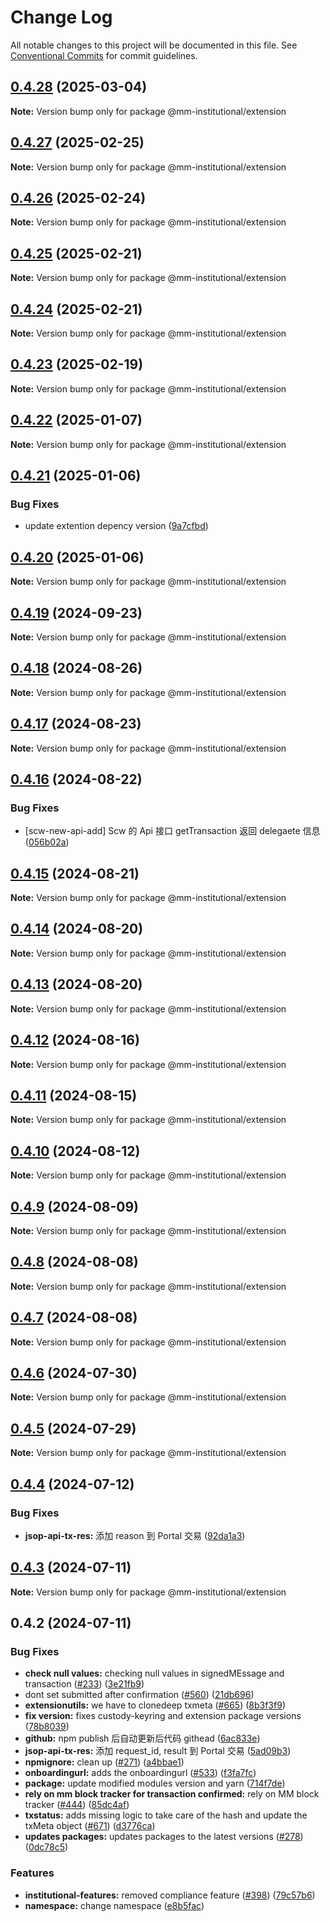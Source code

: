 # Change Log

All notable changes to this project will be documented in this file.
See [Conventional Commits](https://conventionalcommits.org) for commit guidelines.

## [0.4.28](https://github.com/consensys-vertical-apps/metamask-institutional/compare/@mm-institutional/extension@0.4.27...@mm-institutional/extension@0.4.28) (2025-03-04)

**Note:** Version bump only for package @mm-institutional/extension

## [0.4.27](https://github.com/consensys-vertical-apps/metamask-institutional/compare/@mm-institutional/extension@0.4.26...@mm-institutional/extension@0.4.27) (2025-02-25)

**Note:** Version bump only for package @mm-institutional/extension

## [0.4.26](https://github.com/consensys-vertical-apps/metamask-institutional/compare/@mm-institutional/extension@0.4.25...@mm-institutional/extension@0.4.26) (2025-02-24)

**Note:** Version bump only for package @mm-institutional/extension

## [0.4.25](https://github.com/consensys-vertical-apps/metamask-institutional/compare/@mm-institutional/extension@0.4.24...@mm-institutional/extension@0.4.25) (2025-02-21)

**Note:** Version bump only for package @mm-institutional/extension

## [0.4.24](https://github.com/consensys-vertical-apps/metamask-institutional/compare/@mm-institutional/extension@0.4.23...@mm-institutional/extension@0.4.24) (2025-02-21)

**Note:** Version bump only for package @mm-institutional/extension

## [0.4.23](https://github.com/consensys-vertical-apps/metamask-institutional/compare/@mm-institutional/extension@0.4.22...@mm-institutional/extension@0.4.23) (2025-02-19)

**Note:** Version bump only for package @mm-institutional/extension

## [0.4.22](https://github.com/consensys-vertical-apps/metamask-institutional/compare/@mm-institutional/extension@0.4.21...@mm-institutional/extension@0.4.22) (2025-01-07)

**Note:** Version bump only for package @mm-institutional/extension

## [0.4.21](https://github.com/consensys-vertical-apps/metamask-institutional/compare/@mm-institutional/extension@0.4.20...@mm-institutional/extension@0.4.21) (2025-01-06)

### Bug Fixes

- update extention depency version ([9a7cfbd](https://github.com/consensys-vertical-apps/metamask-institutional/commit/9a7cfbd324e022c9063c7d9c5085a23308d0e5c1))

## [0.4.20](https://github.com/consensys-vertical-apps/metamask-institutional/compare/@mm-institutional/extension@0.4.19...@mm-institutional/extension@0.4.20) (2025-01-06)

**Note:** Version bump only for package @mm-institutional/extension

## [0.4.19](https://github.com/consensys-vertical-apps/metamask-institutional/compare/@mm-institutional/extension@0.4.18...@mm-institutional/extension@0.4.19) (2024-09-23)

**Note:** Version bump only for package @mm-institutional/extension

## [0.4.18](https://github.com/consensys-vertical-apps/metamask-institutional/compare/@mm-institutional/extension@0.4.17...@mm-institutional/extension@0.4.18) (2024-08-26)

**Note:** Version bump only for package @mm-institutional/extension

## [0.4.17](https://github.com/consensys-vertical-apps/metamask-institutional/compare/@mm-institutional/extension@0.4.16...@mm-institutional/extension@0.4.17) (2024-08-23)

**Note:** Version bump only for package @mm-institutional/extension

## [0.4.16](https://github.com/consensys-vertical-apps/metamask-institutional/compare/@mm-institutional/extension@0.4.15...@mm-institutional/extension@0.4.16) (2024-08-22)

### Bug Fixes

- [scw-new-api-add] Scw 的 Api 接口 getTransaction 返回 delegaete 信息 ([056b02a](https://github.com/consensys-vertical-apps/metamask-institutional/commit/056b02a757f20c94bfe5acfac9dbaef3090588b5))

## [0.4.15](https://github.com/consensys-vertical-apps/metamask-institutional/compare/@mm-institutional/extension@0.4.14...@mm-institutional/extension@0.4.15) (2024-08-21)

**Note:** Version bump only for package @mm-institutional/extension

## [0.4.14](https://github.com/consensys-vertical-apps/metamask-institutional/compare/@mm-institutional/extension@0.4.13...@mm-institutional/extension@0.4.14) (2024-08-20)

**Note:** Version bump only for package @mm-institutional/extension

## [0.4.13](https://github.com/consensys-vertical-apps/metamask-institutional/compare/@mm-institutional/extension@0.4.12...@mm-institutional/extension@0.4.13) (2024-08-20)

**Note:** Version bump only for package @mm-institutional/extension

## [0.4.12](https://github.com/consensys-vertical-apps/metamask-institutional/compare/@mm-institutional/extension@0.4.11...@mm-institutional/extension@0.4.12) (2024-08-16)

**Note:** Version bump only for package @mm-institutional/extension

## [0.4.11](https://github.com/consensys-vertical-apps/metamask-institutional/compare/@mm-institutional/extension@0.4.10...@mm-institutional/extension@0.4.11) (2024-08-15)

**Note:** Version bump only for package @mm-institutional/extension

## [0.4.10](https://github.com/consensys-vertical-apps/metamask-institutional/compare/@mm-institutional/extension@0.4.9...@mm-institutional/extension@0.4.10) (2024-08-12)

**Note:** Version bump only for package @mm-institutional/extension

## [0.4.9](https://github.com/consensys-vertical-apps/metamask-institutional/compare/@mm-institutional/extension@0.4.8...@mm-institutional/extension@0.4.9) (2024-08-09)

**Note:** Version bump only for package @mm-institutional/extension

## [0.4.8](https://github.com/consensys-vertical-apps/metamask-institutional/compare/@mm-institutional/extension@0.4.7...@mm-institutional/extension@0.4.8) (2024-08-08)

**Note:** Version bump only for package @mm-institutional/extension

## [0.4.7](https://github.com/consensys-vertical-apps/metamask-institutional/compare/@mm-institutional/extension@0.4.6...@mm-institutional/extension@0.4.7) (2024-08-08)

**Note:** Version bump only for package @mm-institutional/extension

## [0.4.6](https://github.com/consensys-vertical-apps/metamask-institutional/compare/@mm-institutional/extension@0.4.5...@mm-institutional/extension@0.4.6) (2024-07-30)

**Note:** Version bump only for package @mm-institutional/extension

## [0.4.5](https://github.com/consensys-vertical-apps/metamask-institutional/compare/@mm-institutional/extension@0.4.4...@mm-institutional/extension@0.4.5) (2024-07-29)

**Note:** Version bump only for package @mm-institutional/extension

## [0.4.4](https://github.com/consensys-vertical-apps/metamask-institutional/compare/@mm-institutional/extension@0.4.3...@mm-institutional/extension@0.4.4) (2024-07-12)

### Bug Fixes

- **jsop-api-tx-res:** 添加 reason 到 Portal 交易 ([92da1a3](https://github.com/consensys-vertical-apps/metamask-institutional/commit/92da1a34ae44e1fcf9cdeccf893ae9ed74ad8dc5))

## [0.4.3](https://github.com/consensys-vertical-apps/metamask-institutional/compare/@mm-institutional/extension@0.4.2...@mm-institutional/extension@0.4.3) (2024-07-11)

**Note:** Version bump only for package @mm-institutional/extension

## 0.4.2 (2024-07-11)

### Bug Fixes

- **check null values:** checking null values in signedMEssage and transaction ([#233](https://github.com/consensys-vertical-apps/metamask-institutional/issues/233)) ([3e21fb9](https://github.com/consensys-vertical-apps/metamask-institutional/commit/3e21fb95f764a9ffe6aea1e459737f7cf62408f7))
- dont set submitted after confirmation ([#560](https://github.com/consensys-vertical-apps/metamask-institutional/issues/560)) ([21db696](https://github.com/consensys-vertical-apps/metamask-institutional/commit/21db696b6849e3acb42ece02382db34dc1dfa16f))
- **extensionutils:** we have to clonedeep txmeta ([#665](https://github.com/consensys-vertical-apps/metamask-institutional/issues/665)) ([8b3f3f9](https://github.com/consensys-vertical-apps/metamask-institutional/commit/8b3f3f921d139943ed4d38afdb46d8be4305f6b4))
- **fix version:** fixes custody-keyring and extension package versions ([78b8039](https://github.com/consensys-vertical-apps/metamask-institutional/commit/78b80399444469dd669d7cda403ca73452bb78f2))
- **github:** npm publish 后自动更新后代码 githead ([6ac833e](https://github.com/consensys-vertical-apps/metamask-institutional/commit/6ac833e27b26b732322b5345cc8d8f79aa5abbb3))
- **jsop-api-tx-res:** 添加 request_id, result 到 Portal 交易 ([5ad09b3](https://github.com/consensys-vertical-apps/metamask-institutional/commit/5ad09b368cb91d3c425b9d5dc115db2839c5d2f4))
- **npmignore:** clean up ([#271](https://github.com/consensys-vertical-apps/metamask-institutional/issues/271)) ([a4bbae1](https://github.com/consensys-vertical-apps/metamask-institutional/commit/a4bbae1887ef3cead82b58bd2ec14fbfcd40f662))
- **onboardingurl:** adds the onboardingurl ([#533](https://github.com/consensys-vertical-apps/metamask-institutional/issues/533)) ([f3fa7fc](https://github.com/consensys-vertical-apps/metamask-institutional/commit/f3fa7fcccf112f23184b47989cdf0ea4058cbe98))
- **package:** update modified modules version and yarn ([714f7de](https://github.com/consensys-vertical-apps/metamask-institutional/commit/714f7de2b6fc67bb87b8e6f89b383631ffc75fb6))
- **rely on mm block tracker for transaction confirmed:** rely on MM block tracker ([#444](https://github.com/consensys-vertical-apps/metamask-institutional/issues/444)) ([85dc4af](https://github.com/consensys-vertical-apps/metamask-institutional/commit/85dc4af99cb099a2eefa13f78969a72160f1ee31))
- **txstatus:** adds missing logic to take care of the hash and update the txMeta object ([#671](https://github.com/consensys-vertical-apps/metamask-institutional/issues/671)) ([d3776ca](https://github.com/consensys-vertical-apps/metamask-institutional/commit/d3776cab868e893b748a50855305dfd2aa090b53))
- **updates packages:** updates packages to the latest versions ([#278](https://github.com/consensys-vertical-apps/metamask-institutional/issues/278)) ([0dc78c5](https://github.com/consensys-vertical-apps/metamask-institutional/commit/0dc78c5321d8b686320a7d83bd45eae93fefb36a))

### Features

- **institutional-features:** removed compliance feature ([#398](https://github.com/consensys-vertical-apps/metamask-institutional/issues/398)) ([79c57b6](https://github.com/consensys-vertical-apps/metamask-institutional/commit/79c57b67b77459ce70594e9f0edc04c13ca9064d))
- **namespace:** change namespace ([e8b5fac](https://github.com/consensys-vertical-apps/metamask-institutional/commit/e8b5fac50b8b59e69906fdf828185064b1b0e4e8))

